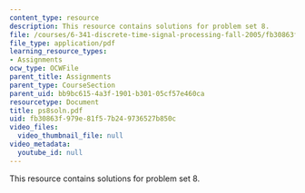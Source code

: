 ```yaml
---
content_type: resource
description: This resource contains solutions for problem set 8.
file: /courses/6-341-discrete-time-signal-processing-fall-2005/fb30863f979e81f57b249736527b850c_ps8soln.pdf
file_type: application/pdf
learning_resource_types:
- Assignments
ocw_type: OCWFile
parent_title: Assignments
parent_type: CourseSection
parent_uid: bb9bc615-4a3f-1901-b301-05cf57e460ca
resourcetype: Document
title: ps8soln.pdf
uid: fb30863f-979e-81f5-7b24-9736527b850c
video_files:
  video_thumbnail_file: null
video_metadata:
  youtube_id: null
---
```

This resource contains solutions for problem set 8.

